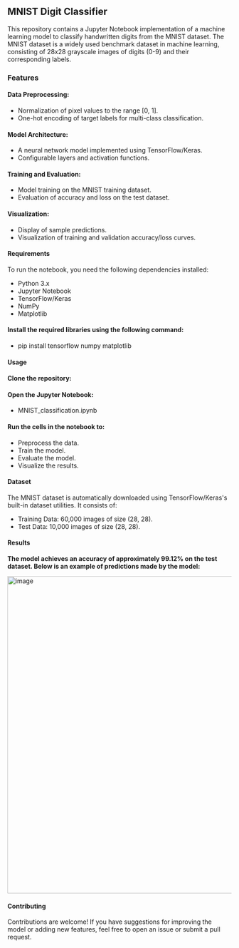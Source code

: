 

## MNIST Digit Classifier
This repository contains a Jupyter Notebook implementation of a machine learning model to classify handwritten digits from the MNIST dataset. The MNIST dataset is a widely used benchmark dataset in machine learning, consisting of 28x28 grayscale images of digits (0-9) and their corresponding labels.

### Features

#### Data Preprocessing:
- Normalization of pixel values to the range [0, 1].
- One-hot encoding of target labels for multi-class classification.


#### Model Architecture:
- A neural network model implemented using TensorFlow/Keras.
- Configurable layers and activation functions.


#### Training and Evaluation:
- Model training on the MNIST training dataset.
- Evaluation of accuracy and loss on the test dataset.


#### Visualization:

- Display of sample predictions.
- Visualization of training and validation accuracy/loss curves.


#### Requirements
To run the notebook, you need the following dependencies installed:

- Python 3.x
- Jupyter Notebook
- TensorFlow/Keras
- NumPy
- Matplotlib

#### Install the required libraries using the following command:
- pip install tensorflow numpy matplotlib

#### Usage
#### Clone the repository:

#### Open the Jupyter Notebook:
- MNIST_classification.ipynb

#### Run the cells in the notebook to:
- Preprocess the data.
- Train the model.
- Evaluate the model.
- Visualize the results.

#### Dataset
The MNIST dataset is automatically downloaded using TensorFlow/Keras's built-in dataset utilities. It consists of:

- Training Data: 60,000 images of size (28, 28).
- Test Data: 10,000 images of size (28, 28).


#### Results
**The model achieves an accuracy of approximately 99.12% on the test dataset.
Below is an example of predictions made by the model:**

<img width="712" alt="image" src="https://github.com/user-attachments/assets/9cd9b084-fc46-4e8e-a136-95c5abc63012" />



#### Contributing
Contributions are welcome! If you have suggestions for improving the model or adding new features, feel free to open an issue or submit a pull request.

